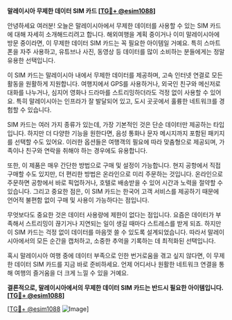 **말레이시아 무제한 데이터 SIM 카드 [[TG💪+ @esim1088](https://t.me/s/esim1088)]**

안녕하세요 여러분! 오늘은 말레이시아에서 무제한 데이터를 사용할 수 있는 SIM 카드에 대해 자세히 소개해드리려고 합니다. 해외여행을 계획 중이거나 이미 말레이시아에 방문 중이라면, 이 무제한 데이터 SIM 카드는 꼭 필요한 아이템일 거예요. 특히 스마트폰을 자주 사용하고, 유튜브나 사진, 동영상 등 데이터를 많이 소비하는 분들에게는 정말 유용한 선택입니다.

이 SIM 카드는 말레이시아 내에서 무제한 데이터를 제공하며, 고속 인터넷 연결로 모든 활동을 원활하게 지원합니다. 여행지에서 GPS를 사용하거나, 외국인 친구와 메신저로 대화를 나누거나, 심지어 영화나 드라마를 스트리밍하더라도 걱정 없이 사용할 수 있어요. 특히 말레이시아는 인프라가 잘 발달되어 있고, 도시 곳곳에서 훌륭한 네트워크를 경험할 수 있습니다.

SIM 카드는 여러 가지 종류가 있는데, 가장 기본적인 것은 단순 데이터만 제공하는 타입입니다. 하지만 더 다양한 기능을 원한다면, 음성 통화나 문자 메시지까지 포함된 패키지를 선택할 수도 있어요. 이러한 옵션들은 여행객의 필요에 따라 맞춤형으로 제공되며, 가족이나 친구와 연락을 취해야 하는 경우에도 유용합니다.

또한, 이 제품은 매우 간단한 방법으로 구매 및 설정이 가능합니다. 현지 공항에서 직접 구매할 수도 있지만, 더 편리한 방법은 온라인으로 미리 주문하는 것입니다. 온라인으로 주문하면 공항에서 바로 픽업하거나, 호텔로 배송받을 수 있어 시간과 노력을 절약할 수 있습니다. 그리고 중요한 점은, 이 SIM 카드는 한국어 고객 서비스를 제공하기 때문에 언어적 불편함 없이 구매 및 사용이 가능하다는 점입니다.

무엇보다도 중요한 것은 데이터 사용량에 제한이 없다는 점입니다. 요즘은 데이터가 부족해서 스트리밍이 끊기거나 지연되는 일이 생길 때마다 스트레스를 받게 되죠. 하지만 이 SIM 카드는 걱정 없이 데이터를 마음껏 쓸 수 있도록 설계되었습니다. 따라서 말레이시아에서의 모든 순간을 캡처하고, 소중한 추억을 기록하는 데 최적화된 선택입니다.

혹시 말레이시아 여행 중에 데이터 부족으로 인한 번거로움을 겪고 싶지 않다면, 이 무제한 데이터 SIM 카드를 지금 바로 준비하세요. 언제 어디서나 원활한 네트워크 연결을 통해 여행의 즐거움을 더 크게 느낄 수 있을 거예요.

**결론적으로, 말레이시아에서의 무제한 데이터 SIM 카드는 반드시 필요한 아이템입니다. [[TG💪+ @esim1088](https://t.me/s/esim1088)]**

[[TG💪+ @esim1088](https://t.me/s/esim1088) ![Image](https://i.postimg.cc/Y0z9fWf4/image.png)]